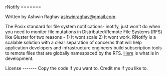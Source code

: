 

<A name="toc1-4" title="rNotify" />
rNotify
=======

Written by Ashwin Raghav <ashwinraghav@gmail.com>.

The Posix standard for file system notifications- inotify, just won't do when you need to monitor file mutations in Distributed/Remote File Systems (RFS) like Gluster for two reasons - 1) It wont scale 2) It wont work. RNotify is a scalable solution with a clear separation of concerns that will help application developers and infrastructure engineers build subscription tools to remote files that are globally namespaced by the RFS. [Here](https://github.com/ashwinraghav/rnotify-c/tree/master/Rnotify_Proposal.pdf) is what is in development.

<A name="toc2-34" title="License" />
License
-------
Copy the code if you want to. Credit me if you like to.









